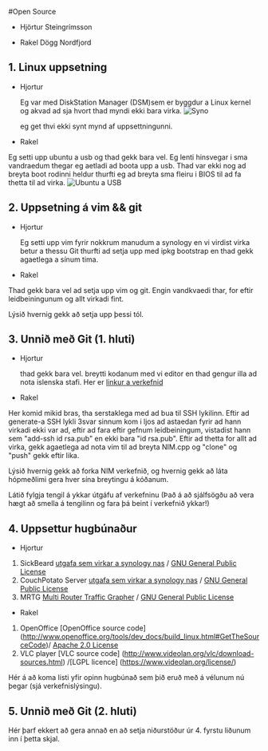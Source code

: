 #Open Source

* Hjörtur Steingrímsson

* Rakel Dögg Nordfjord

## 1. Linux uppsetning

* Hjortur

  Eg var med DiskStation Manager (DSM)sem er byggdur a Linux kernel og akvad ad sja hvort thad myndi ekki bara virka.
  ![Syno](http://www.synology.com/products/img/top/DS1512+.jpg "Synology 1512")

  eg get thvi ekki synt mynd af uppsettningunni.

* Rakel

Eg setti upp ubuntu a usb og thad gekk bara vel. Eg lenti hinsvegar i sma vandraedum thegar eg aetladi ad boota upp a usb. Thad var ekki nog ad breyta boot rodinni heldur thurfti eg ad breyta sma fleiru i BIOS til ad fa thetta til ad virka.
![Ubuntu a USB](~/.ssh/INTOmarkdown/UbuntuMynd.jpeg)
 
## 2. Uppsetning á vim && git

* Hjortur

  Eg setti upp vim fyrir nokkrum manudum a synology en vi virdist virka betur a thessu
  Git thurfti ad setja upp med ipkg bootstrap en thad gekk agaetlega a sínum tima.

* Rakel

Thad gekk bara vel ad setja upp vim og git. Engin vandkvaedi thar, for eftir leidbeiningunum og allt virkadi fint.

Lýsið hvernig gekk að setja upp þessi tól.

## 3. Unnið með Git (1. hluti)

* Hjortur

  thad gekk bara vel. breytti kodanum med vi editor en thad gengur illa ad nota islenska stafi.
  Her er [linkur a verkefnid](https://github.com/Durti/INTOPrufa.git "Git Verkefni Hjartar")

* Rakel

Her komid mikid bras, tha serstaklega med ad bua til SSH lykilinn. Eftir ad generate-a SSH lykli 3svar sinnum kom i
 ljos ad astaedan fyrir ad hann virkadi ekki var ad, eftir ad fara eftir gefnum leidbeiningum, vistadist hann sem
 "add-ssh id rsa.pub" en ekki bara "id rsa.pub". Eftir ad thetta for allt ad virka, gekk agaetlega ad nota vim til ad
 breyta NIM.cpp og "clone" og "push" gekk eftir lika.
 
Lýsið hvernig gekk að forka NIM verkefnið, og hvernig gekk að láta hópmeðlimi gera hver sína breytingu á kóðanum.

Látið fylgja tengil á ykkar útgáfu af verkefninu (Það á að sjálfsögðu að vera hægt að smella á tengilinn og fara þá beint í verkefnið ykkar!)

## 4. Uppsettur hugbúnaður

* Hjortur

1. SickBeard  [utgafa sem virkar a synology nas](https://github.com/midgetspy/Sick-Beard.git "Git Clone linkur") / [GNU General Public License](http://www.gnu.org/licenses/gpl.html)
2. CouchPotato Server [utgafa sem virkar a synology nas](https://github.com/RuudBurger/CouchPotatoServer.git "Git Clone linkur") / [GNU General Public License](https://github.com/RuudBurger/CouchPotatoServer/blob/master/license.txt)
3. MRTG [Multi Router Traffic Grapher](http://oss.oetiker.ch/mrtg/pub/?M=D "Heimsida MRTG") / [GNU General Public License](http://oss.oetiker.ch/mrtg/license.en.html)

* Rakel

1. OpenOffice [OpenOffice source code] (http://www.openoffice.org/tools/dev_docs/build_linux.html#GetTheSourceCode)/ [Apache 2.0 License](http://openoffice.apache.org/license.html)
2. VLC player [VLC source code] (http://www.videolan.org/vlc/download-sources.html) /[LGPL licence] (https://www.videolan.org/license/) 


Hér á að koma listi yfir opinn hugbúnað sem þið eruð með á vélunum nú þegar (sjá verkefnislýsingu).

## 5. Unnið með Git (2. hluti)

Hér þarf ekkert að gera annað en að setja niðurstöður úr 4. fyrstu liðunum inn í þetta skjal.
